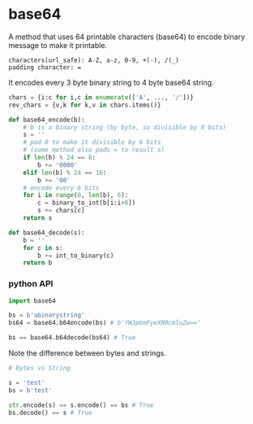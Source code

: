 # base64

A method that uses 64 printable characters (base64) to encode binary message to make it printable.

```
characters(url_safe): A-Z, a-z, 0-9, +(-), /(_)
padding character: =
```


It encodes every 3 byte binary string to 4 byte base64 string.

```python
chars = {i:c for i,c in enumerate(['A', ..., '/'])}
rev_chars = {v,k for k,v in chars.items()}

def base64_encode(b):
    # b is a binary string (by byte, so divisible by 8 bits)
    s = ''
	# pad 0 to make it divisible by 6 bits 
    # (some method also pads = to result s)
    if len(b) % 24 == 8:
        b += '0000'
    elif len(b) % 24 == 16:
        b += '00'
    # encode every 6 bits
    for i in range(0, len(b), 6):
        c = binary_to_int(b[i:i+6])
        s += chars[c]
    return s

def base64_decode(s):
    b = ''
    for c in s:
        b += int_to_binary(c)
    return b  
```


### python API

```python
import base64

bs = b'abinarystring'
bs64 = base64.b64encode(bs) # b'YWJpbmFyeXN0cmluZw=='

bs == base64.b64decode(bs64) # True
```


Note the difference between bytes and strings.

```python
# Bytes vs String

s = 'test'
bs = b'test'

str.encode(s) == s.encode() == bs # True
bs.decode() == s # True

```

